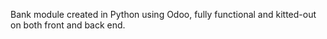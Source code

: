 Bank module created in Python using Odoo, fully functional and kitted-out on both front and back end.
